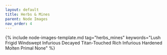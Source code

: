 ```yaml
---
layout: default
title: Herbs & Mines
parent: Node Images
nav_order: 4
---
```


{% include node-images-template.md tag="herbs_mines" keywords="Lush Frigid Windswept Infurious Decayed Titan-Touched Rich Infurious Hardened Molten Primal None" %}
